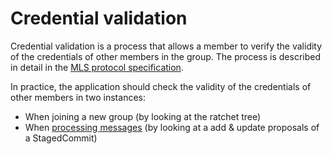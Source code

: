 # Credential validation

Credential validation is a process that allows a member to verify the validity
of the credentials of other members in the group.  The process is described in
detail in the [MLS protocol
specification](https://messaginglayersecurity.rocks/mls-protocol/draft-ietf-mls-protocol.html#name-credential-validation).

In practice, the application should check the validity of the credentials of
other members in two instances:

 - When joining a new group (by looking at the ratchet tree)
 - When [processing messages](./processing.md) (by looking at a add & update proposals of a StagedCommit)